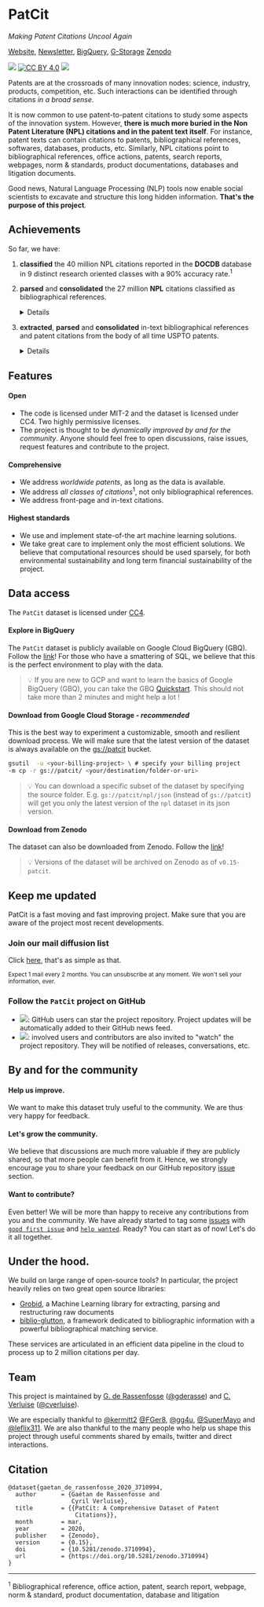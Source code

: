 [DOCDB]:https://www.epo.org/searching-for-patents/data/bulk-data-sets/docdb.html#tab-1
[grobid]:https://github.com/kermitt2/grobid
[biblio-glutton]:https://github.com/kermitt2/biblio-glutton
[issues-create]:https://github.com/cverluise/SciCit/issues/new/choose
[issues]:https://github.com/cverluise/SciCit/issues
[good-first-issue]:https://github.com/cverluise/SciCit/issues?q=is%3Aissue+is%3Aopen+label%3A%22good+first+issue%22
[help-wanted]:https://github.com/cverluise/SciCit/issues?q=is%3Aissue+is%3Aopen+label%3A%22help+wanted%22
[gbq-quickstart]:https://cloud.google.com/bigquery/docs/quickstarts/quickstart-web-ui
[gderasse]:https://github.com/gderasse
[gder]:http://www.gder.info/
[cverluise]:https://github.com/cverluise
[cver]:https://cverluise.github.io/
[nl]:https://tinyletter.com/patcit
[doc-website]:https://cverluise.github.io/PatCit/
[bq-patcit]:https://console.cloud.google.com/bigquery?project=brv-patent&p=npl-parsing&d=patcit&page=dataset
[gs-patcit]:https://console.cloud.google.com/storage/browser/patcit?forceOnBucketsSortingFiltering=false&project=npl-parsing&userProject=npl-parsing
[zen-patcit]:https://zenodo.org/record/3710994#.Xm_uE5NKhEI
[cc-by]: http://creativecommons.org/licenses/by/4.0/
[cc-by-shield]: https://img.shields.io/badge/License-CC%20BY%204.0-lightgrey.svg?label=Data


# PatCit

*Making Patent Citations Uncool Again*

[Website][doc-website], [Newsletter][nl], [BigQuery][bq-patcit], [G-Storage][gs-patcit] [Zenodo][zen-patcit]

![](https://img.shields.io/github/license/cverluise/PatCit?label=Code) [![CC BY 4.0][cc-by-shield]][cc-by] ![](https://img.shields.io/github/last-commit/cverluise/PatCit)

Patents are at the crossroads of many innovation nodes: science, industry, products, competition, etc. Such interactions can be identified through citations *in a broad sense*.

It is now common to use patent-to-patent citations to study some aspects of the innovation system. However, **there is much more buried in the Non Patent Literature (NPL) citations and in the patent text itself**. For instance, patent texts can contain citations to patents, bibliographical references, softwares, databases, products, etc. Similarly, NPL citations point to bibliographical references, office actions, patents, search reports, webpages, norm & standards, product documentations, databases and litigation documents.

Good news, Natural Language Processing (NLP) tools now enable social scientists to excavate and structure this long hidden information. **That's the purpose of this project**.

## Achievements

So far, we have:

1. **classified** the 40 million NPL citations reported in the **DOCDB** database in 9 distinct research oriented classes with a 90% accuracy rate.<sup>1</sup>
2. **parsed** and **consolidated** the 27 million **NPL** citations classified as bibliographical references.

	<details>

	>ℹ From the 27 million bibliographical references:
	>
	> 1. 11 million (40%) were matched with a **DOI** with a 99% **precision** rate
	> 2. the main bibliographic attributes were parsed with **accuracy** rates ranging between 71% and 92% for the remaining 16 million (60%)

	</details>

3. **extracted**, **parsed** and **consolidated** in-text bibliographical references and patent citations from the body of all time USPTO patents.

	<details>

	>ℹ From the 16 million USPTO patents, we have:
	>
	> 1. **extracted** and **parsed** 70 million in-text bibliographical references and 80 million patent citations.
	> 2. found a **DOI** for 13+ million in-text bibliographical references (18%).

	</details>

## Features

#### Open

- The code is licensed under MIT-2 and the dataset is licensed under CC4. Two highly permissive licenses.
- The project is thought to be *dynamically improved by and for the community*. Anyone should feel free to open discussions, raise issues, request features and contribute to the project.

#### Comprehensive

- We address *worldwide patents*, as long as the data is available.
- We address *all classes of citations*<sup>1</sup>, not only bibliographical references.
- We address front-page and in-text citations.

#### Highest standards

- We use and implement state-of-the art machine learning solutions.
- We take great care to implement only the most efficient solutions. We believe that computational resources should be used sparsely, for both environmental sustainability and long term financial sustainability of the project.



## Data access

The `PatCit` dataset is licensed under [CC4](./docs/license-cc.md).

#### Explore in BigQuery

The `PatCit` dataset is publicly available on Google Cloud BigQuery (GBQ). Follow the [link][bq-patcit]! For those who have a smattering of SQL, we believe that this is the perfect environment to play with the data.

> 💡 If you are new to GCP and want to learn the basics of Google BigQuery (GBQ), you can take the GBQ [Quickstart][gbq-quickstart]. This should not take more than 2 minutes and might help a lot !


#### Download from Google Cloud Storage - *recommended*


This is the best way to experiment a customizable, smooth and resilient download process. We will make sure that the latest version of the dataset is always available on the [gs://patcit][gs-patcit] bucket.


```bash
gsutil  -u <your-billing-project> \ # specify your billing project
-m cp -r gs://patcit/ <your/destination/folder-or-uri>
```


> 💡 You can download a specific subset of the dataset by specifying the source folder. E.g. `gs://patcit/npl/json` (instead of `gs://patcit`) will get you only the latest version of the `npl` dataset in its json version.

#### Download from Zenodo

The dataset can also be downloaded from Zenodo. Follow the [link][zen-patcit]!

> 💡 Versions of the dataset will be archived on Zenodo as of `v0.15-patcit`.


## Keep me updated


PatCit is a fast moving and fast improving project. Make sure that you are aware of the project most recent developments.


### Join our mail diffusion list

Click [here][nl], that's as simple as that.

<small>Expect 1 mail every 2 months. You can unsubscribe at any moment. We won't sell your information, ever.</small>

### Follow the `PatCit` project on GitHub

- ![](https://img.shields.io/github/stars/cverluise/PatCit?style=social): GitHub users can star the project repository. Project updates will be automatically added to their GitHub news feed.
- ![](https://img.shields.io/github/watchers/cverluise/PatCit?style=social): involved users and contributors are also invited to "watch" the project repository. They will be notified of releases, conversations, etc.



## By and for the community


#### Help us improve.
We want to make this dataset truly useful to the community. We are thus very happy for feedback.

#### Let's grow the community.
We believe that discussions are much more valuable if they are publicly shared, so that more people can benefit from it. Hence, we strongly encourage you to share your feedback on our GitHub repository [issue][issues] section.

#### Want to contribute?
Even better! We will be more than happy to receive any contributions from you and the community. We have already started to tag some [issues][issues-create] with [`good first issue`][good-first-issue] and [`help wanted`][help-wanted]. Ready? You can start as of now! Let's do it all together.

<a name="contribute"></a>

## Under the hood.

We build on large range of open-source tools? In particular, the project heavily relies on two great open source libraries:

- [Grobid][grobid], a Machine Learning library for extracting, parsing and restructuring raw documents
- [biblio-glutton][biblio-glutton], a framework dedicated to bibliographic information with a powerful bibliographical matching service.

These services are articulated in an efficient data pipeline in the cloud to process up to 2 million citations per day.


## Team

This project is maintained by [G. de Rassenfosse][gder] ([@gderasse][gderasse]) and [C. Verluise][cver] ([@cverluise][cverluise]).

We are especially thankful to [@kermitt2](https://github.com/kermitt2) [@FGer8](https://github.com/FGer8), [@gg4u](https://github.com/gg4u), [@SuperMayo](https://github.com/SuperMayo) and [@leflix311](https://github.com/leflix311). We are also thankful to the many people who help us shape this project through useful comments shared by emails, twitter and direct interactions.


## Citation

```
@dataset{gaetan_de_rassenfosse_2020_3710994,
  author       = {Gaétan de Rassenfosse and
                  Cyril Verluise},
  title        = {{PatCit: A Comprehensive Dataset of Patent
                   Citations}},
  month        = mar,
  year         = 2020,
  publisher    = {Zenodo},
  version      = {0.15},
  doi          = {10.5281/zenodo.3710994},
  url          = {https://doi.org/10.5281/zenodo.3710994}
}
```

---

<sup>1</sup>  Bibliographical reference, office action, patent, search report, webpage, norm & standard, product documentation, database and litigation
